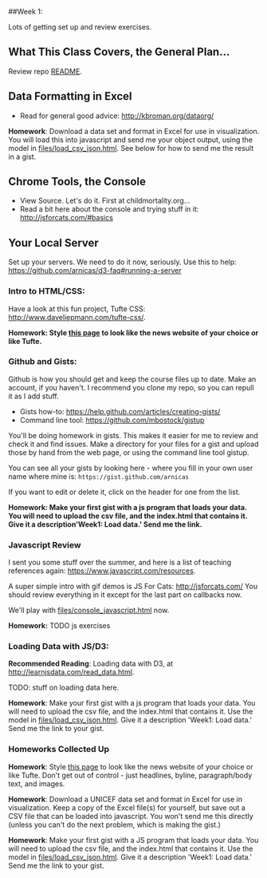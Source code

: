 
##Week 1:

Lots of getting set up and review exercises.

## What This Class Covers, the General Plan...

Review repo [README](../README.md).


## Data Formatting in Excel

* Read for general good advice: http://kbroman.org/dataorg/

**Homework**: Download a data set and format in Excel for use in visualization. You will load this into javascript and send me your object output, using the model in [files/load_csv_json.html](files/load_csv_json.html).  See below for how to send me the result in a gist.


## Chrome Tools, the Console

* View Source. Let's do it. First at childmortality.org...
* Read a bit here about the console and trying stuff in it: http://jsforcats.com/#basics


## Your Local Server

Set up your servers. We need to do it now, seriously. Use this to help: https://github.com/arnicas/d3-faq#running-a-server


### Intro to HTML/CSS:

Have a look at this fun project, Tufte CSS: http://www.daveliepmann.com/tufte-css/.

**Homework:  Style [this page](files/wapo_debates_article.html) to look like the news website of your choice or like Tufte.**


### Github and Gists:

Github is how you should get and keep the course files up to date.
Make an account, if you haven't.  I recommend you clone my repo, so you can repull it as I add stuff.

* Gists how-to:  https://help.github.com/articles/creating-gists/
* Command line tool: https://github.com/mbostock/gistup

You'll be doing homework in gists.  This makes it easier for me to review and check it and find issues.  Make a directory for your files for a gist and upload those by hand from the web page, or using the command line tool gistup.

You can see all your gists by looking here - where you fill in your own user name where mine is: `https://gist.github.com/arnicas`

If you want to edit or delete it, click on the header for one from the list.

**Homework: Make your first gist with a js program that loads your data. You will need to upload the csv file, and the index.html that contains it.  Give it a description'Week1: Load data.' Send me the link.**


### Javascript Review

I sent you some stuff over the summer, and here is a list of teaching references again: https://www.javascript.com/resources.

A super simple intro with gif demos is JS For Cats: http://jsforcats.com/
You should review everything in it except for the last part on callbacks now.

We'll play with [files/console_javascript.html](files/console_javascript.html) now.

**Homework:** TODO js exercises

### Loading Data with JS/D3:

**Recommended Reading**: Loading data with D3, at http://learnjsdata.com/read_data.html.


TODO: stuff on loading data here.


**Homework**: Make your first gist with a js program that loads your data. You will need to upload the csv file, and the index.html that contains it.  Use the model in [files/load_csv_json.html](files/load_csv_json.html). Give it a description 'Week1: Load data.' Send me the link to your gist.


### Homeworks Collected Up

**Homework**:  Style [this page](files/wapo_debates_article.html) to look like the news website of your choice or like Tufte.  Don't get out of control - just headlines, byline, paragraph/body text, and images.

**Homework**: Download a UNICEF data set and format in Excel for use in visualization.  Keep a copy of the Excel file(s) for yourself, but save out a CSV file that can be loaded into javascript. You won't send me this directly (unless you can't do the next problem, which is making the gist.)

**Homework**: Make your first gist with a JS program that loads your data. You will need to upload the csv file, and the index.html that contains it.  Use the model in [files/load_csv_json.html](files/load_csv_json.html). Give it a description 'Week1: Load data.' Send me the link to your gist.




